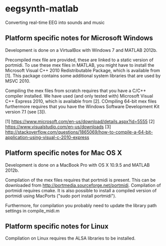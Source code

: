 # eegsynth-matlab
Converting real-time EEG into sounds and music

## Platform specific notes for Microsoft Windows
Development is done on a VirtualBox with Windows 7 and MATLAB 2012b.

Precompiled mex file are provided, these are linked to a static version of portmidi.  To
use these mex files in MATLAB, you might have to install the Microsoft Visual C++ 2010
Redistributable Package, which is available from [1]. This package contains some
additional system libraries that are used by MSVC 2010.

Compiling the mex files from scratch requires that you have a C/C++ compiler installed. We
have used (and only tested with) Microsoft Visual C++ Express 2010, which is available
from [2]. COmpiling 64-bit mex files furthermore requires that you have the Windows
Software Development Kit version 7.1 (see [3]).

[1] https://www.microsoft.com/en-us/download/details.aspx?id=5555
[2] https://www.visualstudio.com/en-us/downloads
[3] http://stackoverflow.com/questions/1865069/how-to-compile-a-64-bit-application-using-visual-c-2010-express

## Platform specific notes for Mac OS X
Development is done on a MacBook Pro with OS X 10.9.5 and MATLAB 2012b.

Compilation of the mex files requires that portmidi is present. This can be downloaded
from http://portmedia.sourceforge.net/portmidi. Compilation of portmidi requires cmake.
It is also possible to install a compiled version of portmidi using MacPorts ("sudo port
install portmidi").

Furthermore, for compilation you probably need to update the library path settings in
compile\_midi.m

## Platform specific notes for Linux
Compilation on Linux requires the ALSA libraries to be installed.
